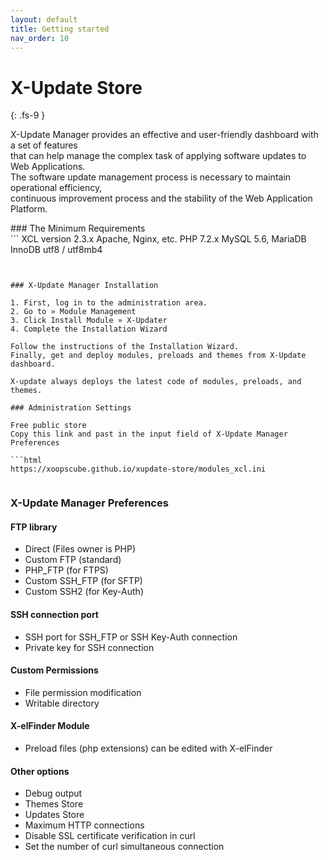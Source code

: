 ```yaml
---
layout: default
title: Getting started
nav_order: 10
---
```


# X-Update Store
{: .fs-9 }

X-Update Manager provides an effective and user-friendly dashboard with a set of features  
that can help manage the complex task of applying software updates to Web Applications.  
The software update management process is necessary to maintain operational efficiency,  
continuous improvement process and the stability of the Web Application Platform.   


<div class="code-example" markdown="1">
### The Minimum Requirements
</div>
```
        XCL version 2.3.x
        Apache, Nginx, etc.
        PHP 7.2.x
        MySQL 5.6, MariaDB
        InnoDB utf8 / utf8mb4
          
```

   
### X-Update Manager Installation  

1. First, log in to the administration area.    
2. Go to » Module Management
3. Click Install Module » X-Updater
4. Complete the Installation Wizard

Follow the instructions of the Installation Wizard.  
Finally, get and deploy modules, preloads and themes from X-Update dashboard.  

X-update always deploys the latest code of modules, preloads, and themes.

### Administration Settings  

Free public store    
Copy this link and past in the input field of X-Update Manager Preferences

```html
https://xoopscube.github.io/xupdate-store/modules_xcl.ini


```

### X-Update Manager Preferences

#### FTP library 

- Direct (Files owner is PHP)
- Custom FTP (standard)
- PHP_FTP (for FTPS)
- Custom SSH_FTP (for SFTP)
- Custom SSH2 (for Key-Auth)

#### SSH connection port

- SSH port for SSH_FTP or SSH Key-Auth connection
- Private key for SSH connection

#### Custom Permissions

- File permission modification 
- Writable directory

#### X-elFinder Module

- Preload files (php extensions) can be edited with X-elFinder

#### Other options

- Debug output
- Themes Store
- Updates Store
- Maximum HTTP connections
- Disable SSL certificate verification in curl
- Set the number of curl simultaneous connection

